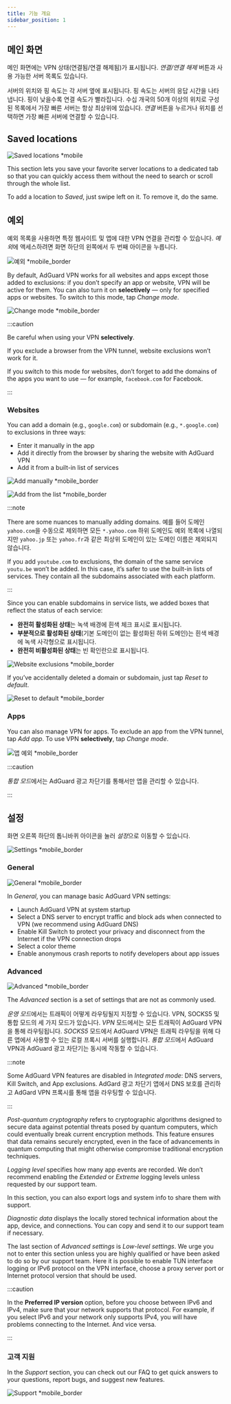 ```yaml
---
title: 기능 개요
sidebar_position: 1
---
```


## 메인 화면

메인 화면에는 VPN 상태(연결됨/연결 해제됨)가 표시됩니다. *연결/연결 해제* 버튼과 사용 가능한 서버 목록도 있습니다.

서버의 위치와 핑 속도는 각 서버 옆에 표시됩니다. 핑 속도는 서버의 응답 시간을 나타냅니다. 핑이 낮을수록 연결 속도가 빨라집니다. 수십 개국의 50개 이상의 위치로 구성된 목록에서 가장 빠른 서버는 항상 최상위에 있습니다. *연결* 버튼을 누르거나 위치를 선택하면 가장 빠른 서버에 연결할 수 있습니다.

## Saved locations

![Saved locations *mobile](https://cdn.adguard-vpn.com/content/kb/vpn/android/saved-loc_en.png)

This section lets you save your favorite server locations to a dedicated tab so that you can quickly access them without the need to search or scroll through the whole list.

To add a location to *Saved*, just swipe left on it. To remove it, do the same.

## 예외

예외 목록을 사용하면 특정 웹사이트 및 앱에 대한 VPN 연결을 관리할 수 있습니다. *예외*에 액세스하려면 화면 하단의 왼쪽에서 두 번째 아이콘을 누릅니다.

![예외 *mobile_border](https://cdn.adguard-vpn.com/content/kb/vpn/android/exclusions.jpg)

By default, AdGuard VPN works for all websites and apps except those added to exclusions: if you don’t specify an app or website, VPN will be active for them. You can also turn it on **selectively** — only for specified apps or websites. To switch to this mode, tap *Change mode*.

![Change mode *mobile_border](https://cdn.adguard-vpn.com/content/kb/vpn/android/change_mode.jpg)

:::caution

Be careful when using your VPN **selectively**.

If you exclude a browser from the VPN tunnel, website exclusions won’t work for it.

If you switch to this mode for websites, don’t forget to add the domains of the apps you want to use — for example, `facebook.com` for Facebook.

:::

### Websites

You can add a domain (e.g., `google.com`) or subdomain (e.g., `*.google.com`) to exclusions in three ways:

- Enter it manually in the app
- Add it directly from the browser by sharing the website with AdGuard VPN
- Add it from a built-in list of services

![Add manually *mobile_border](https://cdn.adguard-vpn.com/content/kb/vpn/android/manually.jpg)

![Add from the list *mobile_border](https://cdn.adguard-vpn.com/content/kb/vpn/android/from_list.jpg)

:::note

There are some nuances to manually adding domains. 예를 들어 도메인 `yahoo.com`을 수동으로 제외하면 모든 `*.yahoo.com` 하위 도메인도 예외 목록에 나열되지만 `yahoo.jp` 또는 `yahoo.fr`과 같은 최상위 도메인이 있는 도메인 이름은 제외되지 않습니다.

If you add `youtube.com` to exclusions, the domain of the same service `youtu.be` won’t be added. In this case, it’s safer to use the built-in lists of services. They contain all the subdomains associated with each platform.

:::

Since you can enable subdomains in service lists, we added boxes that reflect the status of each service:

- **완전히 활성화된 상태**는 녹색 배경에 흰색 체크 표시로 표시됩니다.
- **부분적으로 활성화된 상태**(기본 도메인이 없는 활성화된 하위 도메인)는 흰색 배경에 녹색 사각형으로 표시됩니다.
- **완전히 비활성화된 상태**는 빈 확인란으로 표시됩니다.

![Website exclusions *mobile_border](https://cdn.adguard-vpn.com/content/kb/vpn/android/websites.png)

If you’ve accidentally deleted a domain or subdomain, just tap *Reset to default*.

![Reset to default *mobile_border](https://cdn.adguard-vpn.com/content/kb/vpn/android/reset.jpg)

### Apps

You can also manage VPN for apps. To exclude an app from the VPN tunnel, tap *Add app*. To use VPN **selectively**, tap *Change mode*.

![앱 예외 *mobile_border](https://cdn.adguard-vpn.com/content/kb/vpn/android/apps.jpg)

:::caution

*통합 모드*에서는 AdGuard 광고 차단기를 통해서만 앱을 관리할 수 있습니다.

:::

## 설정

화면 오른쪽 하단의 톱니바퀴 아이콘을 눌러 *설정*으로 이동할 수 있습니다.

![Settings *mobile_border](https://cdn.adguard-vpn.com/content/kb/vpn/android/settings.jpg)

### General

![General *mobile_border](https://cdn.adguard-vpn.com/content/kb/vpn/android/general.jpg)

In *General*, you can manage basic AdGuard VPN settings:

- Launch AdGuard VPN at system startup
- Select a DNS server to encrypt traffic and block ads when connected to VPN (we recommend using AdGuard DNS)
- Enable Kill Switch to protect your privacy and disconnect from the Internet if the VPN connection drops
- Select a color theme
- Enable anonymous crash reports to notify developers about app issues

### Advanced

![Advanced *mobile_border](https://cdn.adtidy.org/blog/new/mbc4icryptoon.png)

The *Advanced* section is a set of settings that are not as commonly used.

*운영 모드*에서는 트래픽이 어떻게 라우팅될지 지정할 수 있습니다. VPN, SOCKS5 및 통합 모드의 세 가지 모드가 있습니다. *VPN* 모드에서는 모든 트래픽이 AdGuard VPN을 통해 라우팅됩니다. *SOCKS5* 모드에서 AdGuard VPN은 트래픽 라우팅을 위해 다른 앱에서 사용할 수 있는 로컬 프록시 서버를 실행합니다. *통합 모드*에서 AdGuard VPN과 AdGuard 광고 차단기는 동시에 작동할 수 있습니다.

:::note

Some AdGuard VPN features are disabled in *Integrated mode*: DNS servers, Kill Switch, and App exclusions. AdGard 광고 차단기 앱에서 DNS 보호를 관리하고 AdGard VPN 프록시를 통해 앱을 라우팅할 수 있습니다.

:::

*Post-quantum cryptography* refers to cryptographic algorithms designed to secure data against potential threats posed by quantum computers, which could eventually break current encryption methods. This feature ensures that data remains securely encrypted, even in the face of advancements in quantum computing that might otherwise compromise traditional encryption techniques.

*Logging level* specifies how many app events are recorded. We don’t recommend enabling the *Extended* or *Extreme* logging levels unless requested by our support team.

In this section, you can also export logs and system info to share them with support.

*Diagnostic data* displays the locally stored technical information about the app, device, and connections. You can copy and send it to our support team if necessary.

The last section of *Advanced settings* is *Low-level settings*. We urge you not to enter this section unless you are highly qualified or have been asked to do so by our support team. Here it is possible to enable TUN interface logging or IPv6 protocol on the VPN interface, choose a proxy server port or Internet protocol version that should be used.

:::caution

In the **Preferred IP version** option, before you choose between IPv6 and IPv4, make sure that your network supports that protocol. For example, if you select IPv6 and your network only supports IPv4, you will have problems connecting to the Internet. And vice versa.

:::

### 고객 지원

In the *Support* section, you can check out our FAQ to get quick answers to your questions, report bugs, and suggest new features.

![Support *mobile_border](https://cdn.adguard-vpn.com/content/kb/vpn/android/support.jpg)
